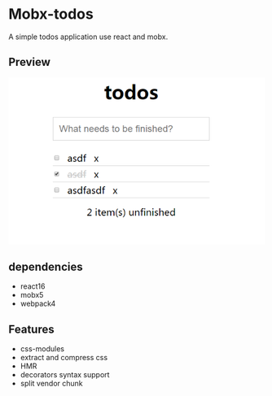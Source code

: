 # Mobx-todos
A simple todos application use react and mobx.

## Preview
![preview](https://github.com/kwzm/mobx-todos/blob/master/static/preview.png)

## dependencies
* react16
* mobx5
* webpack4

## Features
* css-modules
* extract and compress css
* HMR
* decorators syntax support
* split vendor chunk

